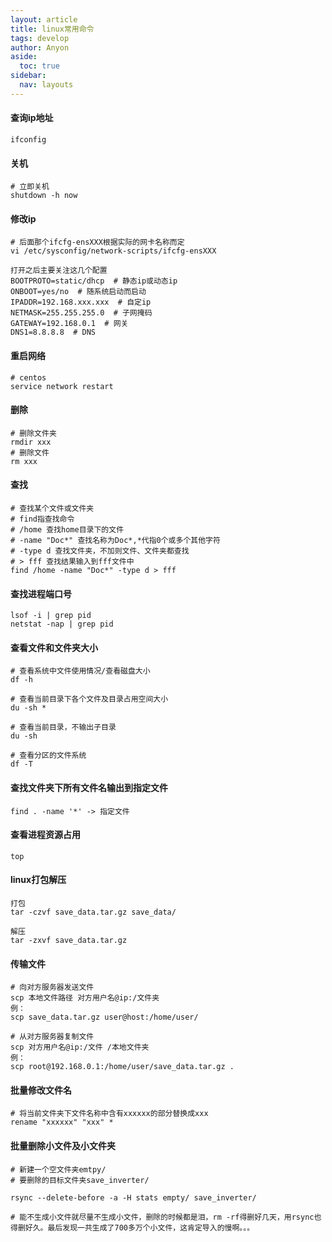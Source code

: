 ```yaml
---
layout: article
title: linux常用命令
tags: develop
author: Anyon
aside:
  toc: true
sidebar:
  nav: layouts
---
```




#### 查询ip地址

```
ifconfig
```

#### 关机

```
# 立即关机
shutdown -h now

```

#### 修改ip

```
# 后面那个ifcfg-ensXXX根据实际的网卡名称而定
vi /etc/sysconfig/network-scripts/ifcfg-ensXXX

打开之后主要关注这几个配置
BOOTPROTO=static/dhcp  # 静态ip或动态ip
ONBOOT=yes/no  # 随系统启动而启动
IPADDR=192.168.xxx.xxx  # 自定ip
NETMASK=255.255.255.0  # 子网掩码
GATEWAY=192.168.0.1  # 网关
DNS1=8.8.8.8  # DNS
```

#### 重启网络

```
# centos
service network restart
```

#### 删除

```
# 删除文件夹
rmdir xxx
# 删除文件
rm xxx
```

#### 查找

```
# 查找某个文件或文件夹
# find指查找命令
# /home 查找home目录下的文件
# -name "Doc*" 查找名称为Doc*,*代指0个或多个其他字符
# -type d 查找文件夹，不加则文件、文件夹都查找
# > fff 查找结果输入到fff文件中
find /home -name "Doc*" -type d > fff
```

#### 查找进程端口号

```
lsof -i | grep pid
netstat -nap | grep pid
```

#### 查看文件和文件夹大小

```
# 查看系统中文件使用情况/查看磁盘大小
df -h

# 查看当前目录下各个文件及目录占用空间大小
du -sh *

# 查看当前目录，不输出子目录
du -sh

# 查看分区的文件系统
df -T

```

#### 查找文件夹下所有文件名输出到指定文件

```
find . -name '*' -> 指定文件
```

#### 查看进程资源占用

```
top
```

#### linux打包解压

```
打包
tar -czvf save_data.tar.gz save_data/

解压
tar -zxvf save_data.tar.gz
```

#### 传输文件

```
# 向对方服务器发送文件
scp 本地文件路径 对方用户名@ip:/文件夹
例：
scp save_data.tar.gz user@host:/home/user/

# 从对方服务器复制文件
scp 对方用户名@ip:/文件 /本地文件夹
例：
scp root@192.168.0.1:/home/user/save_data.tar.gz .
```

#### 批量修改文件名

```
# 将当前文件夹下文件名称中含有xxxxxx的部分替换成xxx
rename "xxxxxx" "xxx" *
```

#### 批量删除小文件及小文件夹

```
# 新建一个空文件夹emtpy/
# 要删除的目标文件夹save_inverter/

rsync --delete-before -a -H stats empty/ save_inverter/

# 能不生成小文件就尽量不生成小文件，删除的时候都是泪，rm -rf得删好几天，用rsync也得删好久。最后发现一共生成了700多万个小文件，这肯定导入的慢啊。。。
```

